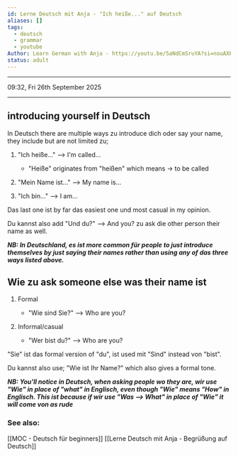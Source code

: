 ```yaml
---
id: Lerne Deutsch mit Anja - "Ich heiße..." auf Deutsch
aliases: []
tags:
  - deutsch
  - grammar
  - youtube
Author: Learn German with Anja - https://youtu.be/5aNdCmSruYA?si=nouAXPP-Lw5HkVcE
status: adult
---
```

---

09:32, Fri 26th September 2025

---

## introducing yourself in Deutsch

In Deutsch there are multiple ways zu introduce dich oder say your name, they
include but are not limited zu;

1. "Ich heiße..." --> I'm called...
    - "Heiße" originates from "heißen" which means -> to be called

2. "Mein Name ist..." --> My name is...

3. "Ich bin..." --> I am...

Das last one ist by far das easiest one und most casual in my opinion.

Du kannst also add 
    "Und du?" --> And you?
zu ask die other person their name as well.

***NB: In Deutschland, es ist more common für people to just introduce
themselves by just saying their names rather than using any of das three ways
listed above.*** 

## Wie zu ask someone else was their name ist

1. Formal
    - "Wie sind Sie?" --> Who are you?

2. Informal/casual
    - "Wer bist du?" --> Who are you?

"Sie" ist das formal version of "du", ist used mit "Sind" instead von "bist".

Du kannst also use;
    "Wie ist Ihr Name?"
which also gives a formal tone.

***NB: You'll notice in Deutsch, when asking people wo they are, wir use "Wie"
in place of "what" in Englisch, even though "Wie" means "How" in Englisch. This
ist because if wir use "Was --> What" in place of "Wie" it will come von as
rude***

### See also:

[[MOC - Deutsch für beginners]]
[[Lerne Deutsch mit Anja - Begrüßung auf Deutsch]]
